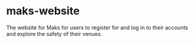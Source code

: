 # maks-website
The website for Maks for users to register for and log in to their accounts and explore the safety of their venues.
